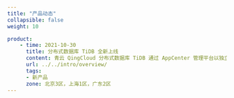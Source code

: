 ```yaml
---
title: "产品动态"
collapsible: false
weight: 10

product:
    - time: 2021-10-30
      title: 分布式数据库 TiDB 全新上线
      content: 青云 QingCloud 分布式数据库 TiDB 通过 AppCenter 管理平台以独立应用方式提供服务。TiDB v.5.1.1 版本基于XXX构建。<br>- 提供xxx；<br>- 支持xxx等功能；<br>- 支持自动水平和横向扩容；<br>- 支持xxx等。
      url: ../../intro/overview/
      tags:
      - 新产品
      zone: 北京3区，上海1区，广东2区
---
```


